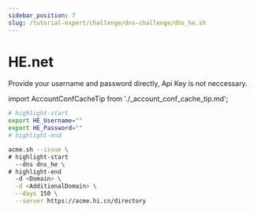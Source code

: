 ```yaml
---
sidebar_position: 7
slug: /tutorial-expert/challenge/dns-challenge/dns_he.sh
---
```


# HE.net

Provide your username and password directly, Api Key is not neccessary.

import AccountConfCacheTip from './_account_conf_cache_tip.md';

<AccountConfCacheTip />

```bash
# highlight-start
export HE_Username=""
export HE_Password=""
# highlight-end

acme.sh --issue \
# highlight-start
  --dns dns_he \
# highlight-end
  -d <Domain> \
  -d <AdditionalDomain> \
  --days 150 \
  --server https://acme.hi.cn/directory
```